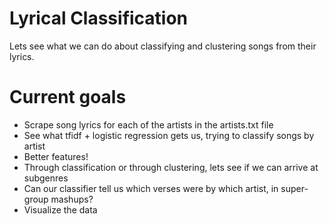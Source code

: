 # Lyrical Classification
Lets see what we can do about classifying and clustering songs from their lyrics.

Current goals
========
- Scrape song lyrics for each of the artists in the artists.txt file
- See what tfidf + logistic regression gets us, trying to classify songs by artist
- Better features!
- Through classification or through clustering, lets see if we can arrive at subgenres
- Can our classifier tell us which verses were by which artist, in super-group mashups?
- Visualize the data
